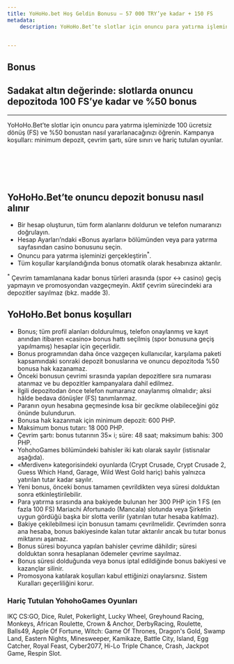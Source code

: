 ```yaml
---
title: YoHoHo.bet Hoş Geldin Bonusu – 57 000 TRY’ye kadar + 150 FS
metadata:
    description: YoHoHo.Bet’te slotlar için onuncu para yatırma işleminizde 100 ücretsiz dönüş (FS) ve %50 bonustan nasıl yararlanacağınızı öğrenin. Kampanya koşulları: minimum depozit, çevrim şartı, süre sınırı ve hariç tutulan oyunlar.


---
```


<section class="cover-background pb-0" style="background-image: url('{{ media['user://themes/quark/jpg/bg3.jpg'].url()|raw }}');">
    <div class="container mb-2">
    <div class="row align-items-center justify-content-center">
        <div class="col-xl-7 col-lg-7 col-md-12 last-paragraph-no-margin order-lg-1 order-2 appear anime-child anime-complete">
            <h1 >Bonus</h1>
              <h2 >Sadakat altın değerinde: slotlarda onuncu depozitoda 100 FS’ye kadar ve %50 bonus</h2><hr>
			  <p>YoHoHo.Bet’te slotlar için onuncu para yatırma işleminizde 100 ücretsiz dönüş (FS) ve %50 bonustan nasıl yararlanacağınızı öğrenin. Kampanya koşulları: minimum depozit, çevrim şartı, süre sınırı ve hariç tutulan oyunlar.</p><br/>
			   	<br/><br/><br/>
        </div>
        <div class="col-xl-5 col-lg-5 col-md-12 order-lg-2 order-1 md-mb-15px md-ps-70px sm-ps-40px appear anime-child anime-complete" > 
            <img alt="" src="{{ url('theme://png/bonus5.png') }}" />
        </div>	 
    </div>    
</div>         
</section>

 


<section class="cover-background" style="background-image: url('{{ media['user://themes/quark/jpg/bg-3-3.jpg'].url()|raw }}');">
 
<div class="container mb-2">
    <div class="row align-items-center justify-content-center">
        <div class="col-md-12 last-paragraph-no-margin order-lg-1 order-2 text-center">
            <h2>YoHoHo.Bet’te onuncu depozit bonusu nasıl alınır</h2>
        </div>		
    </div>	
</div>
 
<div class="container mt-2 mb-2">
    <div class="row align-items-center justify-content-center">
        <div class="col-xl-7 col-lg-7 col-md-12 last-paragraph-no-margin order-lg-1 order-2 appear anime-child anime-complete"  >               		  		  
		              <div class="mb-40px sm-mb-30px" style="">	
			<ul class="p-0 mb-20px mt-15px list-style-01" style="">
                <li class="border-color-transparent-white-light text-white d-flex align-items-center pt-20px pb-20px">
                    <div class="feature-box-icon feature-box-icon-rounded w-40px h-40px rounded-circle  me-20px text-center d-flex align-items-center justify-content-center flex-shrink-0"><i class="fa-solid fa-check fs-14 text-base-color"></i></div>Bir hesap oluşturun, tüm form alanlarını doldurun ve telefon numaranızı doğrulayın.
                </li>
                <li class="border-color-transparent-white-light text-white d-flex align-items-center pt-20px pb-20px">
                    <div class="feature-box-icon feature-box-icon-rounded w-40px h-40px rounded-circle  me-20px text-center d-flex align-items-center justify-content-center flex-shrink-0"><i class="fa-solid fa-check fs-14 text-base-color"></i></div>Hesap Ayarları’ndaki «Bonus ayarları» bölümünden veya para yatırma sayfasından casino bonusunu seçin.
                </li>
                <li class="border-color-transparent-white-light text-white d-flex align-items-center pt-20px pb-20px">
                    <div class="feature-box-icon feature-box-icon-rounded w-40px h-40px rounded-circle  me-20px text-center d-flex align-items-center justify-content-center flex-shrink-0"><i class="fa-solid fa-check fs-14 text-base-color"></i></div>Onuncu para yatırma işleminizi gerçekleştirin<sup>*</sup>.
                </li>
                <li class="border-color-transparent-white-light text-white d-flex align-items-center pt-20px pb-20px">
                    <div class="feature-box-icon feature-box-icon-rounded w-40px h-40px rounded-circle  me-20px text-center d-flex align-items-center justify-content-center flex-shrink-0"><i class="fa-solid fa-check fs-14 text-base-color"></i></div>Tüm koşullar karşılandığında bonus otomatik olarak hesabınıza aktarılır.
                </li>				
            </ul>
            </div>		   								
        </div>
    </div>
</div> 

<div class="container mb-2">
    <div class="row align-items-center justify-content-center">
        <div class="col-md-12 last-paragraph-no-margin order-lg-1 order-2 text-center">
             <p><sup>*</sup> Çevrim tamamlanana kadar bonus türleri arasında (spor ↔ casino) geçiş yapmayın ve promosyondan vazgeçmeyin. Aktif çevrim sürecindeki ara depozitler sayılmaz (bkz. madde 3).</p>
        </div>		
    </div>	
</div>

<div class="container mb-2">
    <div class="row align-items-center justify-content-center">
        <div class="col-md-12 last-paragraph-no-margin order-lg-1 order-2 text-center">
             <h2>YoHoHo.Bet bonus koşulları</h2>
        </div>		
    </div>	
</div>


<div class="container mt-2 mb-2">
    <div class="row align-items-center justify-content-center">
        <div class="col-xl-7 col-lg-7 col-md-12 last-paragraph-no-margin order-lg-1 order-2 appear anime-child anime-complete"  >               		  		  
		              <div class="mb-40px sm-mb-30px" style="">	
			<ul class="p-0 mb-20px mt-15px list-style-01" style="">
                <li class="border-color-transparent-white-light text-white d-flex align-items-center pt-20px pb-20px">
                    <div class="feature-box-icon feature-box-icon-rounded w-40px h-40px rounded-circle  me-20px text-center d-flex align-items-center justify-content-center flex-shrink-0"><i class="fa-solid fa-check fs-14 text-base-color"></i></div>Bonus; tüm profil alanları doldurulmuş, telefon onaylanmış ve kayıt anından itibaren «casino» bonus hattı seçilmiş (spor bonusuna geçiş yapılmamış) hesaplar için geçerlidir.
                </li>
                <li class="border-color-transparent-white-light text-white d-flex align-items-center pt-20px pb-20px">
                    <div class="feature-box-icon feature-box-icon-rounded w-40px h-40px rounded-circle  me-20px text-center d-flex align-items-center justify-content-center flex-shrink-0"><i class="fa-solid fa-check fs-14 text-base-color"></i></div>Bonus programından daha önce vazgeçen kullanıcılar, karşılama paketi kapsamındaki sonraki depozit bonuslarına ve onuncu depozitoda %50 bonusa hak kazanamaz.
                </li>
                <li class="border-color-transparent-white-light text-white d-flex align-items-center pt-20px pb-20px">
                    <div class="feature-box-icon feature-box-icon-rounded w-40px h-40px rounded-circle  me-20px text-center d-flex align-items-center justify-content-center flex-shrink-0"><i class="fa-solid fa-check fs-14 text-base-color"></i></div>Önceki bonusun çevrimi sırasında yapılan depozitlere sıra numarası atanmaz ve bu depozitler kampanyalara dahil edilmez.
                </li>
				               <li class="border-color-transparent-white-light text-white d-flex align-items-center pt-20px pb-20px">
                    <div class="feature-box-icon feature-box-icon-rounded w-40px h-40px rounded-circle  me-20px text-center d-flex align-items-center justify-content-center flex-shrink-0"><i class="fa-solid fa-check fs-14 text-base-color"></i></div>İlgili depozitodan önce telefon numaranız onaylanmış olmalıdır; aksi hâlde bedava dönüşler (FS) tanımlanmaz.
                </li>
                <li class="border-color-transparent-white-light text-white d-flex align-items-center pt-20px pb-20px">
                    <div class="feature-box-icon feature-box-icon-rounded w-40px h-40px rounded-circle  me-20px text-center d-flex align-items-center justify-content-center flex-shrink-0"><i class="fa-solid fa-check fs-14 text-base-color"></i></div>Paranın oyun hesabına geçmesinde kısa bir gecikme olabileceğini göz önünde bulundurun.
                </li>
                <li class="border-color-transparent-white-light text-white d-flex align-items-center pt-20px pb-20px">
                    <div class="feature-box-icon feature-box-icon-rounded w-40px h-40px rounded-circle  me-20px text-center d-flex align-items-center justify-content-center flex-shrink-0"><i class="fa-solid fa-check fs-14 text-base-color"></i></div>Bonusa hak kazanmak için minimum depozit: 600 PHP.
                </li>
                <li class="border-color-transparent-white-light text-white d-flex align-items-center pt-20px pb-20px">
                    <div class="feature-box-icon feature-box-icon-rounded w-40px h-40px rounded-circle  me-20px text-center d-flex align-items-center justify-content-center flex-shrink-0"><i class="fa-solid fa-check fs-14 text-base-color"></i></div>Maksimum bonus tutarı: 18 000 PHP.
                </li>
				               <li class="border-color-transparent-white-light text-white d-flex align-items-center pt-20px pb-20px">
                    <div class="feature-box-icon feature-box-icon-rounded w-40px h-40px rounded-circle  me-20px text-center d-flex align-items-center justify-content-center flex-shrink-0"><i class="fa-solid fa-check fs-14 text-base-color"></i></div>Çevrim şartı: bonus tutarının 35× i; süre: 48 saat; maksimum bahis: 300 PHP.
                </li>
                <li class="border-color-transparent-white-light text-white d-flex align-items-center pt-20px pb-20px">
                    <div class="feature-box-icon feature-box-icon-rounded w-40px h-40px rounded-circle  me-20px text-center d-flex align-items-center justify-content-center flex-shrink-0"><i class="fa-solid fa-check fs-14 text-base-color"></i></div>YohohoGames bölümündeki bahisler iki katı olarak sayılır (istisnalar aşağıda).
                </li>
                <li class="border-color-transparent-white-light text-white d-flex align-items-center pt-20px pb-20px">
                    <div class="feature-box-icon feature-box-icon-rounded w-40px h-40px rounded-circle  me-20px text-center d-flex align-items-center justify-content-center flex-shrink-0"><i class="fa-solid fa-check fs-14 text-base-color"></i></div>«Merdiven» kategorisindeki oyunlarda (Crypt Crusade, Crypt Crusade 2, Guess Which Hand, Garage, Wild West Gold hariç) bahis yalnızca yatırılan tutar kadar sayılır.
                </li>
                <li class="border-color-transparent-white-light text-white d-flex align-items-center pt-20px pb-20px">
                    <div class="feature-box-icon feature-box-icon-rounded w-40px h-40px rounded-circle  me-20px text-center d-flex align-items-center justify-content-center flex-shrink-0"><i class="fa-solid fa-check fs-14 text-base-color"></i></div>Yeni bonus, önceki bonus tamamen çevrildikten veya süresi dolduktan sonra etkinleştirilebilir.
                </li>
				               <li class="border-color-transparent-white-light text-white d-flex align-items-center pt-20px pb-20px">
                    <div class="feature-box-icon feature-box-icon-rounded w-40px h-40px rounded-circle  me-20px text-center d-flex align-items-center justify-content-center flex-shrink-0"><i class="fa-solid fa-check fs-14 text-base-color"></i></div>Para yatırma sırasında ana bakiyede bulunan her 300 PHP için 1 FS (en fazla 100 FS) Mariachi Afortunado (Mancala) slotunda veya Şirketin uygun gördüğü başka bir slotta verilir (yatırılan tutar hesaba katılmaz).
                </li>
                <li class="border-color-transparent-white-light text-white d-flex align-items-center pt-20px pb-20px">
                    <div class="feature-box-icon feature-box-icon-rounded w-40px h-40px rounded-circle  me-20px text-center d-flex align-items-center justify-content-center flex-shrink-0"><i class="fa-solid fa-check fs-14 text-base-color"></i></div>Bakiye çekilebilmesi için bonusun tamamı çevrilmelidir. Çevrimden sonra ana hesaba, bonus bakiyesinde kalan tutar aktarılır ancak bu tutar bonus miktarını aşamaz.
                </li>
                <li class="border-color-transparent-white-light text-white d-flex align-items-center pt-20px pb-20px">
                    <div class="feature-box-icon feature-box-icon-rounded w-40px h-40px rounded-circle  me-20px text-center d-flex align-items-center justify-content-center flex-shrink-0"><i class="fa-solid fa-check fs-14 text-base-color"></i></div>Bonus süresi boyunca yapılan bahisler çevrime dâhildir; süresi dolduktan sonra hesaplanan ödemeler çevrime sayılmaz.
                </li>
                <li class="border-color-transparent-white-light text-white d-flex align-items-center pt-20px pb-20px">
                    <div class="feature-box-icon feature-box-icon-rounded w-40px h-40px rounded-circle  me-20px text-center d-flex align-items-center justify-content-center flex-shrink-0"><i class="fa-solid fa-check fs-14 text-base-color"></i></div>Bonus süresi dolduğunda veya bonus iptal edildiğinde bonus bakiyesi ve kazançlar silinir.
                </li>
				               <li class="border-color-transparent-white-light text-white d-flex align-items-center pt-20px pb-20px">
                    <div class="feature-box-icon feature-box-icon-rounded w-40px h-40px rounded-circle  me-20px text-center d-flex align-items-center justify-content-center flex-shrink-0"><i class="fa-solid fa-check fs-14 text-base-color"></i></div>Promosyona katılarak koşulları kabul ettiğinizi onaylarsınız. Sistem Kuralları geçerliliğini korur.
                </li>				
            </ul>
            </div>		   								
        </div>
    </div>
</div>

<div class="container mb-2">
    <div class="row align-items-center justify-content-center">
        <div class="col-md-12 last-paragraph-no-margin order-lg-1 order-2 text-center">
             <h3>Hariç Tutulan YohohoGames Oyunları</h3>
        </div>		
    </div>	
</div>

<div class="container mb-2">
    <div class="row align-items-center justify-content-center">
        <div class="col-md-12 last-paragraph-no-margin order-lg-1 order-2 text-center">
             <p>IKÇ CS:GO, Dice, Rulet, Pokerlight, Lucky Wheel, Greyhound Racing, Monkeys, African Roulette, Crown &amp; Anchor, DerbyRacing, Roulette, Balls49, Apple Of Fortune, Witch: Game Of Thrones, Dragon's Gold, Swamp Land, Eastern Nights, Minesweeper, Kamikaze, Battle City, Island, Egg Catcher, Royal Feast, Cyber2077, Hi-Lo Triple Chance, Crash, Jackpot Game, Respin Slot.</p>
        </div>		
    </div>	
</div>


 
</section>